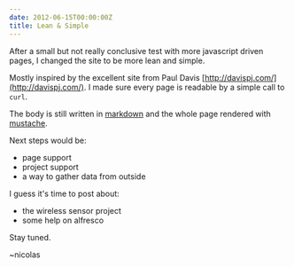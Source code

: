```yaml
---
date: 2012-06-15T00:00:00Z
title: Lean & Simple
---
```


After a small but not really conclusive test with more javascript driven pages, I changed the site to be more lean and simple.

Mostly inspired by the excellent site from Paul Davis [http://davispj.com/](http://davispj.com/). I made sure every page is readable by a simple call to `curl`.

The body is still written in [markdown](http://daringfireball.net/projects/markdown/) and the whole page rendered with [mustache](http://mustache.github.com/).

Next steps would be:

+ page support
+ project support
+ a way to gather data from outside

I guess it's time to post about:

+ the wireless sensor project
+ some help on alfresco

Stay tuned.

~nicolas
